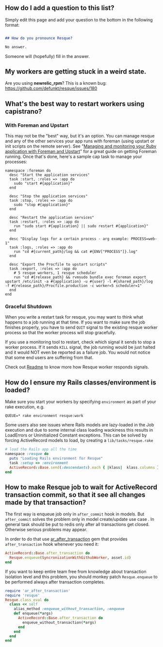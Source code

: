 ## How do I add a question to this list?

Simply edit this page and add your question to the bottom in the following format:

``` markdown

## How do you pronounce Resque?

No answer.
```


Someone will (hopefully) fill in the answer.

## My workers are getting stuck in a weird state.

Are you using **newrelic_rpm**? This is a known bug: <https://github.com/defunkt/resque/issues/180>

## What's the best way to restart workers using capistrano?

### With Foreman and Upstart

This may not be the "best" way, but it's an option.  You can manage resque and any of the other services your app runs with foreman (using upstart or init scripts on the remote server).  See "[Managing and monitoring your Ruby application with Foreman and Upstart](http://michaelvanrooijen.com/articles/2011/06/08-managing-and-monitoring-your-ruby-application-with-foreman-and-upstart/)" for a great guide on getting Foreman running.  Once that's done, here's a sample cap task to manage your processes:

```
namespace :foreman do
  desc "Start the application services"
  task :start, :roles => :app do
    sudo "start #{application}"
  end

  desc "Stop the application services"
  task :stop, :roles => :app do
    sudo "stop #{application}"
  end

  desc "Restart the application services"
  task :restart, :roles => :app do
    run "sudo start #{application} || sudo restart #{application}"
  end

  desc "Display logs for a certain process - arg example: PROCESS=web-1"
  task :logs, :roles => :app do
    run "cd #{current_path}/log && cat #{ENV["PROCESS"]}.log"
  end

  desc "Export the Procfile to upstart scripts"
  task :export, :roles => :app do
    # 5 resque workers, 1 resque scheduler
    run "cd #{release_path} && rvmsudo bundle exec foreman export upstart /etc/init -a #{application} -u #{user} -l #{shared_path}/log  -f #{release_path}/Procfile.production -c worker=5 scheduler=1"
  end 
end
```

### Graceful Shutdown

When you write a restart task for resque, you may want to think what happens to a job running at that time. If you want to make sure the job finishes properly, you have to send `QUIT` signal to the existing resque worker process so that the worker process will stop gracefully.

If you use a monitoring tool to restart, check which signal it sends to stop a worker process. If it sends `KILL` signal, the job running would be just halted and it would NOT even be reported as a failure job. You would not notice that some end users are suffering from that.

Check out [Readme](https://github.com/defunkt/resque/blob/master/README.markdown) to know more how Resque worker responds signals.

## How do I ensure my Rails classes/environment is loaded?

Make sure you start your workers by specifying ```environment``` as part of your rake execution, e.g. 

```
QUEUE=* rake environment resque:work
```

Some users also see issues where Rails models are lazy-loaded in the Job execution and due to some internal class loading wackiness this results in LoadErrors or Uninitialized Constant exceptions. This can be solved by forcing ActiveRecord models to load, by creating a ```lib/tasks/resque.rake```

``` ruby
# load the Rails app all the time
namespace :resque do
  puts "Loading Rails environment for Resque"
  task :setup => :environment
  ActiveRecord::Base.send(:descendants).each { |klass|  klass.columns }
end
```

## How to make Resque job to wait for ActiveRecord transaction commit, so that it see all changes made by that transaction?

The first way is enqueue job only in `after_commit` hook in models.
But `after_commit` solves the problem only in model create/update use case . In general task should be put to redis only after all transactions get closed. Otherwise serious problems may appear.

In order to do that use [ar_after_transaction](https://github.com/grosser/ar_after_transaction) gem that provides `after_transaction` hook whenever you need it:

``` ruby
ActiveRecord::Base.after_transaction do
  Resque.enqueue(SyncronizationWithGithubWorker, asset.id)
end 
```


If you want to keep entire team free from knowledge about transaction isolation level and this problem, you should monkey patch `Resque.enqueue` to be performed always after transaction completes.

``` ruby
require 'ar_after_transaction'
require 'resque'
Resque.class_eval do
  class << self
    alias_method :enqueue_without_transaction, :enqueue
    def enqueue(*args)
      ActiveRecord::Base.after_transaction do
        enqueue_without_transaction(*args)
      end
    end
  end
end
```


